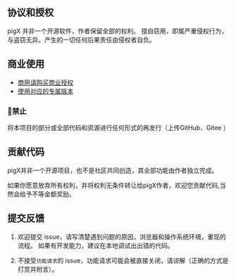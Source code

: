## 协议和授权

pigX 并非一个开源软件，作者保留全部的权利。
擅自窃用，即属严重侵权行为，与盗窃无异。产生的一切任何后果责任由侵权者自负。

## 商业使用
-  [商用请购买商业授权](https://www.yuque.com/vxixfq/qa/kpmgr8)
-  [使用对应的专属版本](https://www.yuque.com/vxixfq/qa/vpooc9)

### 🚫禁止  

将本项目的部分或全部代码和资源进行任何形式的再发行（上传GitHub、Gitee ）

## 贡献代码

pigX并非一个开源项目，也不是社区共同创造，其全部功能由作者独立完成。

如果你愿意放弃所有权利，并将权利无条件转让给pigX作者，欢迎您贡献代码,当然会给予不等金额奖励。

## 提交反馈

1. 欢迎提交 issue，请写清楚遇到问题的原因，浏览器和操作系统环境，重现的流程。
如果有开发能力，建议在本地调试出出错的代码。

2. 不接受`功能请求`的 issue，功能请求可能会被直接关闭，请谅解（正确的方式是打赏并附言）。

